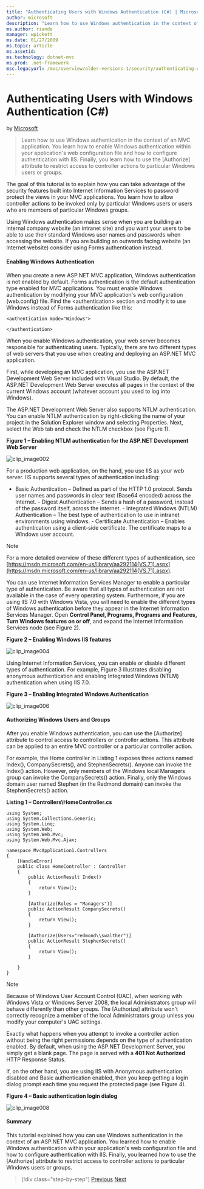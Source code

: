 ```yaml
---
title: "Authenticating Users with Windows Authentication (C#) | Microsoft Docs"
author: microsoft
description: "Learn how to use Windows authentication in the context of an MVC application. You learn how to enable Windows authentication within your application's web co..."
ms.author: riande
manager: wpickett
ms.date: 01/27/2009
ms.topic: article
ms.assetid: 
ms.technology: dotnet-mvc
ms.prod: .net-framework
msc.legacyurl: /mvc/overview/older-versions-1/security/authenticating-users-with-windows-authentication-cs
---
```

Authenticating Users with Windows Authentication (C#)
====================
by [Microsoft](https://github.com/microsoft)

> Learn how to use Windows authentication in the context of an MVC application. You learn how to enable Windows authentication within your application's web configuration file and how to configure authentication with IIS. Finally, you learn how to use the [Authorize] attribute to restrict access to controller actions to particular Windows users or groups.


The goal of this tutorial is to explain how you can take advantage of the security features built into Internet Information Services to password protect the views in your MVC applications. You learn how to allow controller actions to be invoked only by particular Windows users or users who are members of particular Windows groups.

Using Windows authentication makes sense when you are building an internal company website (an intranet site) and you want your users to be able to use their standard Windows user names and passwords when accessing the website. If you are building an outwards facing website (an Internet website) consider using Forms authentication instead.

#### Enabling Windows Authentication

When you create a new ASP.NET MVC application, Windows authentication is not enabled by default. Forms authentication is the default authentication type enabled for MVC applications. You must enable Windows authentication by modifying your MVC application's web configuration (web.config) file. Find the &lt;authentication&gt; section and modify it to use Windows instead of Forms authentication like this:

    <authentication mode="Windows">
    
    </authentication>

When you enable Windows authentication, your web server becomes responsible for authenticating users. Typically, there are two different types of web servers that you use when creating and deploying an ASP.NET MVC application.

First, while developing an MVC application, you use the ASP.NET Development Web Server included with Visual Studio. By default, the ASP.NET Development Web Server executes all pages in the context of the current Windows account (whatever account you used to log into Windows).

The ASP.NET Development Web Server also supports NTLM authentication. You can enable NTLM authentication by right-clicking the name of your project in the Solution Explorer window and selecting Properties. Next, select the Web tab and check the NTLM checkbox (see Figure 1).

**Figure 1 – Enabling NTLM authentication for the ASP.NET Development Web Server**

![clip_image002](authenticating-users-with-windows-authentication-cs/_static/image1.jpg)

For a production web application, on the hand, you use IIS as your web server. IIS supports several types of authentication including:

- Basic Authentication – Defined as part of the HTTP 1.0 protocol. Sends user names and passwords in clear text (Base64 encoded) across the Internet. - Digest Authentication – Sends a hash of a password, instead of the password itself, across the internet. - Integrated Windows (NTLM) Authentication – The best type of authentication to use in intranet environments using windows. - Certificate Authentication – Enables authentication using a client-side certificate. The certificate maps to a Windows user account.

> [!NOTE] 
> 
> For a more detailed overview of these different types of authentication, see [https://msdn.microsoft.com/en-us/library/aa292114(VS.71).aspx](https://msdn.microsoft.com/en-us/library/aa292114(VS.71).aspx).


You can use Internet Information Services Manager to enable a particular type of authentication. Be aware that all types of authentication are not available in the case of every operating system. Furthermore, if you are using IIS 7.0 with Windows Vista, you will need to enable the different types of Windows authentication before they appear in the Internet Information Services Manager. Open **Control Panel, Programs, Programs and Features, Turn Windows features on or off**, and expand the Internet Information Services node (see Figure 2).

**Figure 2 – Enabling Windows IIS features**

![clip_image004](authenticating-users-with-windows-authentication-cs/_static/image2.jpg)

Using Internet Information Services, you can enable or disable different types of authentication. For example, Figure 3 illustrates disabling anonymous authentication and enabling Integrated Windows (NTLM) authentication when using IIS 7.0.

**Figure 3 – Enabling Integrated Windows Authentication**

![clip_image006](authenticating-users-with-windows-authentication-cs/_static/image3.jpg)

#### Authorizing Windows Users and Groups

After you enable Windows authentication, you can use the [Authorize] attribute to control access to controllers or controller actions. This attribute can be applied to an entire MVC controller or a particular controller action.

For example, the Home controller in Listing 1 exposes three actions named Index(), CompanySecrets(), and StephenSecrets(). Anyone can invoke the Index() action. However, only members of the Windows local Managers group can invoke the CompanySecrets() action. Finally, only the Windows domain user named Stephen (in the Redmond domain) can invoke the StephenSecrets() action.

**Listing 1 – Controllers\HomeController.cs**

    using System;
    using System.Collections.Generic;
    using System.Linq;
    using System.Web;
    using System.Web.Mvc;
    using System.Web.Mvc.Ajax;
    
    namespace MvcApplication1.Controllers
    {
        [HandleError]
        public class HomeController : Controller
        {
            public ActionResult Index()
            {
                return View();
            }
    
            [Authorize(Roles = "Managers")]
            public ActionResult CompanySecrets()
            {
                return View();
            }
    
            [Authorize(Users="redmond\\swalther")]
            public ActionResult StephenSecrets()
            {
                return View();
            }
    
        }
    }

> [!NOTE] 
> 
> Because of Windows User Account Control (UAC), when working with Windows Vista or Windows Server 2008, the local Administrators group will behave differently than other groups. The [Authorize] attribute won't correctly recognize a member of the local Administrators group unless you modify your computer's UAC settings.


Exactly what happens when you attempt to invoke a controller action without being the right permissions depends on the type of authentication enabled. By default, when using the ASP.NET Development Server, you simply get a blank page. The page is served with a **401 Not Authorized** HTTP Response Status.

If, on the other hand, you are using IIS with Anonymous authentication disabled and Basic authentication enabled, then you keep getting a login dialog prompt each time you request the protected page (see Figure 4).

**Figure 4 – Basic authentication login dialog**

![clip_image008](authenticating-users-with-windows-authentication-cs/_static/image4.jpg)

#### Summary

This tutorial explained how you can use Windows authentication in the context of an ASP.NET MVC application. You learned how to enable Windows authentication within your application's web configuration file and how to configure authentication with IIS. Finally, you learned how to use the [Authorize] attribute to restrict access to controller actions to particular Windows users or groups.

>[!div class="step-by-step"] [Previous](authenticating-users-with-forms-authentication-cs.md) [Next](preventing-javascript-injection-attacks-cs.md)